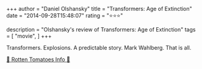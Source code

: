 +++
author = "Daniel Olshansky"
title = "Transformers: Age of Extinction"
date = "2014-09-28T15:48:07"
rating = "⭐⭐⭐"

description = "Olshansky's review of Transformers: Age of Extinction"
tags = [
    "movie",
]
+++


Transformers. Explosions. A predictable story. Mark Wahlberg. That is all.

[🍅 Rotten Tomatoes Info 🍅](https://www.rottentomatoes.com//m/transformers_age_of_extinction)
